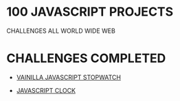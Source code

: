 # 100 JAVASCRIPT PROJECTS

CHALLENGES ALL WORLD WIDE WEB

# CHALLENGES COMPLETED

- [VAINILLA JAVASCRIPT STOPWATCH](https://jonathanmanzanodiaz.github.io/100WebProjects/ALL-PROJECTS/001-StopWatch/)

- [JAVASCRIPT CLOCK](https://jonathanmanzanodiaz.github.io/100WebProjects/ALL-PROJECTS/002-Clock/)

